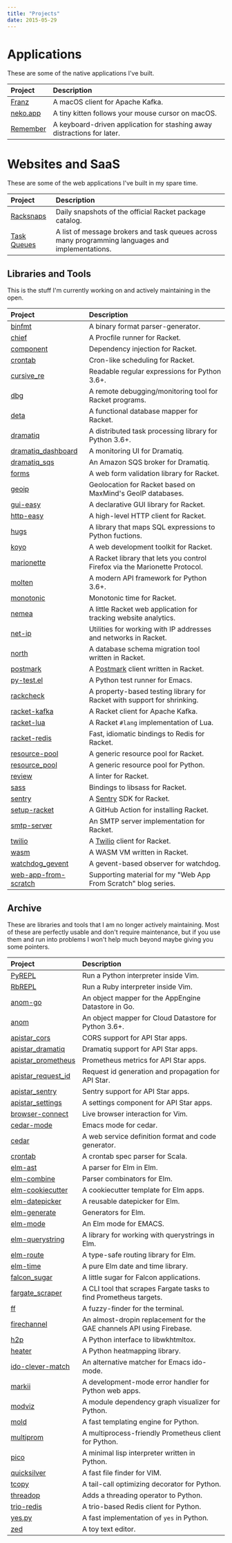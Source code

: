 ```yaml
---
title: "Projects"
date: 2015-05-29
---
```


# Applications

These are some of the native applications I've built.

| Project    | Description                                                             |
|:-----------|:------------------------------------------------------------------------|
| [Franz]    | A macOS client for Apache Kafka.                                        |
| [neko.app] | A tiny kitten follows your mouse cursor on macOS.                       |
| [Remember] | A keyboard-driven application for stashing away distractions for later. |

# Websites and SaaS

These are some of the web applications I've built in my spare time.

| Project       | Description                                                                                     |
| :---          | :---                                                                                            |
| [Racksnaps]   | Daily snapshots of the official Racket package catalog.                                         |
| [Task Queues] | A list of message brokers and task queues across many programming languages and implementations. |

[Task Queues]: https://taskqueues.com


## Libraries and Tools

This is the stuff I'm currently working on and actively maintaining in
the open.

| Project                  | Description                                                                 |
|:-------------------------|:----------------------------------------------------------------------------|
| [binfmt]                 | A binary format parser-generator.                                           |
| [chief]                  | A Procfile runner for Racket.                                               |
| [component]              | Dependency injection for Racket.                                            |
| [crontab]                | Cron-like scheduling for Racket.                                            |
| [cursive_re]             | Readable regular expressions for Python 3.6+.                               |
| [dbg]                    | A remote debugging/monitoring tool for Racket programs.                     |
| [deta]                   | A functional database mapper for Racket.                                    |
| [dramatiq]               | A distributed task processing library for Python 3.6+.                      |
| [dramatiq_dashboard]     | A monitoring UI for Dramatiq.                                               |
| [dramatiq_sqs]           | An Amazon SQS broker for Dramatiq.                                          |
| [forms]                  | A web form validation library for Racket.                                   |
| [geoip]                  | Geolocation for Racket based on MaxMind's GeoIP databases.                  |
| [gui-easy]               | A declarative GUI library for Racket.                                       |
| [http-easy]              | A high-level HTTP client for Racket.                                        |
| [hugs]                   | A library that maps SQL expressions to Python fuctions.                     |
| [koyo]                   | A web development toolkit for Racket.                                       |
| [marionette]             | A Racket library that lets you control Firefox via the Marionette Protocol. |
| [molten]                 | A modern API framework for Python 3.6+.                                     |
| [monotonic]              | Monotonic time for Racket.                                                  |
| [nemea]                  | A little Racket web application for tracking website analytics.             |
| [net-ip]                 | Utilities for working with IP addresses and networks in Racket.             |
| [north]                  | A database schema migration tool written in Racket.                         |
| [postmark][postmark-lib] | A [Postmark] client written in Racket.                                      |
| [py-test.el]             | A Python test runner for Emacs.                                             |
| [rackcheck]              | A property-based testing library for Racket with support for shrinking.     |
| [racket-kafka]           | A Racket client for Apache Kafka.                                           |
| [racket-lua]             | A Racket `#lang` implementation of Lua.                                     |
| [racket-redis]           | Fast, idiomatic bindings to Redis for Racket.                               |
| [resource-pool]          | A generic resource pool for Racket.                                         |
| [resource_pool]          | A generic resource pool for Python.                                         |
| [review]                 | A linter for Racket.                                                        |
| [sass]                   | Bindings to libsass for Racket.                                             |
| [sentry][sentry-lib]     | A [Sentry] SDK for Racket.                                                  |
| [setup-racket]           | A GitHub Action for installing Racket.                                      |
| [smtp-server]            | An SMTP server implementation for Racket.                                   |
| [twilio][twilio-lib]     | A [Twilio] client for Racket.                                               |
| [wasm]                   | A WASM VM written in Racket.                                                |
| [watchdog_gevent]        | A gevent-based observer for watchdog.                                       |
| [web-app-from-scratch]   | Supporting material for my "Web App From Scratch" blog series.              |


## Archive

These are libraries and tools that I am no longer actively
maintaining.  Most of these are perfectly usable and don't require
maintenance, but if you use them and run into problems I won't help
much beyond maybe giving you some pointers.

| Project                  | Description                                                           |
|:-------------------------|:----------------------------------------------------------------------|
| [PyREPL]                 | Run a Python interpreter inside Vim.                                  |
| [RbREPL]                 | Run a Ruby interpreter inside Vim.                                    |
| [anom-go]                | An object mapper for the AppEngine Datastore in Go.                   |
| [anom]                   | An object mapper for Cloud Datastore for Python 3.6+.                 |
| [apistar_cors]           | CORS support for API Star apps.                                       |
| [apistar_dramatiq]       | Dramatiq support for API Star apps.                                   |
| [apistar_prometheus]     | Prometheus metrics for API Star apps.                                 |
| [apistar_request_id]     | Request id generation and propagation for API Star.                   |
| [apistar_sentry]         | Sentry support for API Star apps.                                     |
| [apistar_settings]       | A settings component for API Star apps.                               |
| [browser-connect]        | Live browser interaction for Vim.                                     |
| [cedar-mode]             | Emacs mode for cedar.                                                 |
| [cedar]                  | A web service definition format and code generator.                   |
| [crontab][scala-crontab] | A crontab spec parser for Scala.                                      |
| [elm-ast]                | A parser for Elm in Elm.                                              |
| [elm-combine]            | Parser combinators for Elm.                                           |
| [elm-cookiecutter]       | A cookiecutter template for Elm apps.                                 |
| [elm-datepicker]         | A reusable datepicker for Elm.                                        |
| [elm-generate]           | Generators for Elm.                                                   |
| [elm-mode]               | An Elm mode for EMACS.                                                |
| [elm-querystring]        | A library for working with querystrings in Elm.                       |
| [elm-route]              | A type-safe routing library for Elm.                                  |
| [elm-time]               | A pure Elm date and time library.                                     |
| [falcon_sugar]           | A little sugar for Falcon applications.                               |
| [fargate_scraper]        | A CLI tool that scrapes Fargate tasks to find Prometheus targets.     |
| [ff]                     | A fuzzy-finder for the terminal.                                      |
| [firechannel]            | An almost-dropin replacement for the GAE channels API using Firebase. |
| [h2p]                    | A Python interface to libwkhtmltox.                                   |
| [heater]                 | A Python heatmapping library.                                         |
| [ido-clever-match]       | An alternative matcher for Emacs ido-mode.                            |
| [markii]                 | A development-mode error handler for Python web apps.                 |
| [modviz]                 | A module dependency graph visualizer for Python.                      |
| [mold]                   | A fast templating engine for Python.                                  |
| [multiprom]              | A multiprocess-friendly Prometheus client for Python.                 |
| [pico]                   | A minimal lisp interpreter written in Python.                         |
| [quicksilver]            | A fast file finder for VIM.                                           |
| [tcopy]                  | A tail-call optimizing decorator for Python.                          |
| [threadop]               | Adds a threading operator to Python.                                  |
| [trio-redis]             | A trio-based Redis client for Python.                                 |
| [yes.py]                 | A fast implementation of `yes` in Python.                             |
| [zed]                    | A toy text editor.                                                    |


[Franz]: https://franz.defn.io/
[PyREPl]: https://github.com/Bogdanp/pyrepl.vim
[RbREPL]: https://github.com/Bogdanp/rbrepl.vim
[Remember]: https://remember.defn.io/
[anom-go]: https://github.com/Bogdanp/anom
[anom]: https://anom.defn.io
[apistar_cors]: https://github.com/Bogdanp/apistar_cors
[apistar_dramatiq]: https://github.com/Bogdanp/apistar_dramatiq
[apistar_prometheus]: https://github.com/Bogdanp/apistar_prometheus
[apistar_request_id]: https://github.com/Bogdanp/apistar_request_id
[apistar_sentry]: https://github.com/Bogdanp/apistar_sentry
[apistar_settings]: https://github.com/Bogdanp/apistar_settings
[binfmt]: https://github.com/Bogdanp/racket-binfmt
[browser-connect]: https://github.com/Bogdanp/browser-connect.vim
[cedar-mode]: https://github.com/Bogdanp/cedar-mode
[cedar]: https://github.com/Bogdanp/cedar
[chief]: https://github.com/Bogdanp/racket-chief
[component]: https://github.com/Bogdanp/racket-component
[crontab]: https://github.com/Bogdanp/racket-crontab
[cursive_re]: https://github.com/Bogdanp/cursive_re
[dbg]: https://github.com/Bogdanp/racket-dbg
[deta]: https://github.com/Bogdanp/deta
[dramatiq]: https://dramatiq.io
[dramatiq_dashboard]: https://github.com/Bogdanp/dramatiq_dashboard
[dramatiq_sqs]: https://github.com/Bogdanp/dramatiq_sqs
[elm-ast]: https://github.com/Bogdanp/elm-ast
[elm-combine]: https://github.com/Bogdanp/elm-combine
[elm-cookiecutter]: https://github.com/Bogdanp/elm-cookiecutter
[elm-datepicker]: https://github.com/Bogdanp/elm-datepicker
[elm-generate]: https://github.com/Bogdanp/elm-generate
[elm-mode]: https://github.com/jcollard/elm-mode
[elm-querystring]: https://github.com/Bogdanp/elm-querystring
[elm-route]: https://github.com/Bogdanp/elm-route
[elm-time]: https://github.com/Bogdanp/elm-time
[falcon_sugar]: https://github.com/Bogdanp/falcon_sugar
[fargate_scraper]: https://github.com/Bogdanp/fargate_scraper
[ff]: https://github.com/Bogdanp/ff
[firechannel]: https://github.com/LeadPages/firechannel
[forms]: https://github.com/Bogdanp/racket-forms
[geoip]: https://github.com/Bogdanp/racket-geoip
[gui-easy]: https://github.com/Bogdanp/racket-gui-easy
[h2p]: https://github.com/Bogdanp/h2p
[heater]: https://github.com/Bogdanp/heater
[http-easy]: https://github.com/Bogdanp/racket-http-easy
[hugs]: https://github.com/Bogdanp/hugs
[ido-clever-match]: https://github.com/Bogdanp/ido-clever-match
[koyo]: https://github.com/Bogdanp/koyo
[marionette]: https://github.com/Bogdanp/marionette
[markii]: https://github.com/Bogdanp/markii
[modviz]: https://github.com/Bogdanp/modviz
[mold]: https://github.com/Bogdanp/mold
[molten]: https://moltenframework.com
[monotonic]: https://github.com/Bogdanp/racket-monotonic
[multiprom]: https://github.com/Bogdanp/multiprom
[neko.app]: https://github.com/Bogdanp/neko
[nemea]: https://github.com/Bogdanp/nemea
[net-ip]: https://github.com/Bogdanp/racket-net-ip
[north]: https://github.com/Bogdanp/racket-north
[pico]: https://github.com/Bogdanp/pico
[postmark-lib]: https://github.com/Bogdanp/racket-postmark
[postmark]: https://postmarkapp.com
[py-test.el]: https://github.com/Bogdanp/py-test.el
[quicksilver]: https://github.com/Bogdanp/quicksilver.vim
[rackcheck]: https://github.com/Bogdanp/rackcheck/
[racket-kafka]: https://github.com/Bogdanp/racket-kafka/
[racket-lua]: https://github.com/Bogdanp/racket-lua/
[racket-redis]: https://github.com/Bogdanp/racket-redis/
[racksnaps]: https://racksnaps.defn.io
[repos]: https://github.com/Bogdanp/repositories
[resource-pool]: https://github.com/Bogdanp/racket-resource-pool/
[resource_pool]: https://github.com/Bogdanp/resource_pool
[review]: https://github.com/Bogdanp/racket-review/
[sass]: https://github.com/Bogdanp/racket-sass/
[scala-crontab]: https://github.com/Bogdanp/crontab
[sentry-lib]: https://github.com/Bogdanp/racket-sentry/
[sentry]: https://sentry.io
[setup-racket]: https://github.com/marketplace/actions/setup-racket-environment
[smtp-server]: https://github.com/Bogdanp/racket-smtp-server
[tcopy]: https://github.com/Bogdanp/tcopy
[threadop]: https://github.com/Bogdanp/threadop
[trio-redis]: https://github.com/Bogdanp/trio-redis
[twilio-lib]: https://github.com/Bogdanp/racket-twilio/
[twilio]: https://twilio.com
[wasm]: https://github.com/Bogdanp/racket-wasm/
[watchdog_gevent]: https://github.com/Bogdanp/watchdog_gevent
[web-app-from-scratch]: https://github.com/Bogdanp/web-app-from-scratch
[yes.py]: https://github.com/Bogdanp/yes.py
[zed]: https://github.com/Bogdanp/zed

